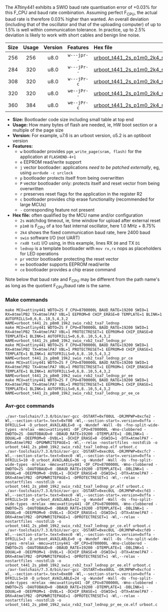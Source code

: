 The ATtiny441 exhibits a SWIO baud rate quantisation error of +0.03% for this F_CPU and baud rate combination. Assuming perfect F<sub>CPU</sub>, the actual baud rate is therefore 0.03% higher than wanted. An overall deviation (including that of the oscillator and that of the uploading computer) of up to 1.5% is well within communication tolerance. In practice, up to 2.5% deviation is likely to work with short cables and benign line noise.

|Size|Usage|Version|Features|Hex file|
|:-:|:-:|:-:|:-:|:--|
|256|256|u8.0|`w---jpr--`|[urboot_t441_2s_p1m0_2k4_swio_rxb2_txa7_lednop.hex](https://raw.githubusercontent.com/stefanrueger/urboot.hex/main/mcus/attiny441/watchdog_2_s/internal_oscillator_p%2B8.75%25/%2B1m000000_hz/%2B%2B%2B2k4_baud/uart0_alt1_rxb2_txa7/lednop/urboot_t441_2s_p1m0_2k4_swio_rxb2_txa7_lednop.hex)|
|284|320|u8.0|`w---jPr--`|[urboot_t441_2s_p1m0_2k4_swio_rxb2_txa7_lednop_pr.hex](https://raw.githubusercontent.com/stefanrueger/urboot.hex/main/mcus/attiny441/watchdog_2_s/internal_oscillator_p%2B8.75%25/%2B1m000000_hz/%2B%2B%2B2k4_baud/uart0_alt1_rxb2_txa7/lednop/urboot_t441_2s_p1m0_2k4_swio_rxb2_txa7_lednop_pr.hex)|
|308|320|u8.0|`w---jPr-c`|[urboot_t441_2s_p1m0_2k4_swio_rxb2_txa7_lednop_pr_ce.hex](https://raw.githubusercontent.com/stefanrueger/urboot.hex/main/mcus/attiny441/watchdog_2_s/internal_oscillator_p%2B8.75%25/%2B1m000000_hz/%2B%2B%2B2k4_baud/uart0_alt1_rxb2_txa7/lednop/urboot_t441_2s_p1m0_2k4_swio_rxb2_txa7_lednop_pr_ce.hex)|
|320|320|u8.0|`we--jPr--`|[urboot_t441_2s_p1m0_2k4_swio_rxb2_txa7_lednop_pr_ee.hex](https://raw.githubusercontent.com/stefanrueger/urboot.hex/main/mcus/attiny441/watchdog_2_s/internal_oscillator_p%2B8.75%25/%2B1m000000_hz/%2B%2B%2B2k4_baud/uart0_alt1_rxb2_txa7/lednop/urboot_t441_2s_p1m0_2k4_swio_rxb2_txa7_lednop_pr_ee.hex)|
|360|384|u8.0|`we--jPr-c`|[urboot_t441_2s_p1m0_2k4_swio_rxb2_txa7_lednop_pr_ee_ce.hex](https://raw.githubusercontent.com/stefanrueger/urboot.hex/main/mcus/attiny441/watchdog_2_s/internal_oscillator_p%2B8.75%25/%2B1m000000_hz/%2B%2B%2B2k4_baud/uart0_alt1_rxb2_txa7/lednop/urboot_t441_2s_p1m0_2k4_swio_rxb2_txa7_lednop_pr_ee_ce.hex)|

- **Size:** Bootloader code size including small table at top end
- **Usage:** How many bytes of flash are needed, ie, HW boot section or a multiple of the page size
- **Version:** For example, u7.6 is an urboot version, o5.2 is an optiboot version
- **Features:**
  + `w` bootloader provides `pgm_write_page(sram, flash)` for the application at `FLASHEND-4+1`
  + `e` EEPROM read/write support
  + `j` vector bootloader: applications *need to be patched externally*, eg, using `avrdude -c urclock`
  + `p` bootloader protects itself from being overwritten
  + `P` vector bootloader only: protects itself and reset vector from being overwritten
  + `r` preserves reset flags for the application in the register R2
  + `c` bootloader provides chip erase functionality (recommended for large MCUs)
  + `-` corresponding feature not present
- **Hex file:** often qualified by the MCU name and/or configuration
  + `2s` watchdog timeout, ie, time window for upload after external reset
  + `p1m0` is F<sub>CPU</sub> of a too fast internal oscillator, here 1.0 MHz + 8.75%
  + `2k4` shows the fixed communication baud rate, here 2400 baud
  + `swio` software I/O (not UART)
  + `rxd0 txd1` I/O using, in this example, lines RX `D0` and TX `D1`
  + `lednop` is a template bootloader with `mov rx,rx` nops as placeholders for LED operations
  + `pr` vector bootloader protecting the reset vector
  + `ee` bootloader supports EEPROM read/write
  + `ce` bootloader provides a chip erase command


Note below that baud rate and F<sub>CPU</sub> may be different from the path name's as long as the quotient F<sub>CPU</sub>/baud rate is the same.

### Make commands
```
make MCU=attiny441 WDTO=2S F_CPU=8700000L BAUD_RATE=19200 SWIO=1 RX=AtmelPB2 TX=AtmelPA7 VBL=1 EEPROM=0 CHIP_ERASE=0 TEMPLATE=1 BLINK=1 AUTOFRILLS=0,6,8..10,5,4,3,2 NAME=urboot_t441_2s_p8m0_19k2_swio_rxb2_txa7_lednop
make MCU=attiny441 WDTO=2S F_CPU=8700000L BAUD_RATE=19200 SWIO=1 RX=AtmelPB2 TX=AtmelPA7 VBL=1 PROTECTRESET=1 EEPROM=0 CHIP_ERASE=0 TEMPLATE=1 BLINK=1 AUTOFRILLS=0,6,8..10,5,4,3,2 NAME=urboot_t441_2s_p8m0_19k2_swio_rxb2_txa7_lednop_pr
make MCU=attiny441 WDTO=2S F_CPU=8700000L BAUD_RATE=19200 SWIO=1 RX=AtmelPB2 TX=AtmelPA7 VBL=1 PROTECTRESET=1 EEPROM=0 CHIP_ERASE=1 TEMPLATE=1 BLINK=1 AUTOFRILLS=0,6,8..10,5,4,3,2 NAME=urboot_t441_2s_p8m0_19k2_swio_rxb2_txa7_lednop_pr_ce
make MCU=attiny441 WDTO=2S F_CPU=8700000L BAUD_RATE=19200 SWIO=1 RX=AtmelPB2 TX=AtmelPA7 VBL=1 PROTECTRESET=1 EEPROM=1 CHIP_ERASE=0 TEMPLATE=1 BLINK=1 AUTOFRILLS=0,6,8..10,5,4,3,2 NAME=urboot_t441_2s_p8m0_19k2_swio_rxb2_txa7_lednop_pr_ee
make MCU=attiny441 WDTO=2S F_CPU=8700000L BAUD_RATE=19200 SWIO=1 RX=AtmelPB2 TX=AtmelPA7 VBL=1 PROTECTRESET=1 EEPROM=1 CHIP_ERASE=1 TEMPLATE=1 BLINK=1 AUTOFRILLS=0,6,8..10,5,4,3,2 NAME=urboot_t441_2s_p8m0_19k2_swio_rxb2_txa7_lednop_pr_ee_ce
```

### Avr-gcc commands
```
./avr-toolchain/7.3.0/bin/avr-gcc -DSTART=0xf00UL -DRJMPWP=0xcfe2 -Wl,--section-start=.text=0xf00 -Wl,--section-start=.version=0xffa -DFRILLS=4 -D_urboot_AVAILABLE=0 -g -Wundef -Wall -Os -fno-split-wide-types -mrelax -mmcu=attiny441 -DF_CPU=8700000L -Wno-clobbered -DWDTO=2S -DAUTOBAUD=0 -DBAUD_RATE=19200 -DTEMPLATE=1 -DBLINK=1 -DDUAL=0 -DEEPROM=0 -DVBL=1 -DCHIP_ERASE=0 -DSWIO=1 -DTX=AtmelPA7 -DRX=AtmelPB2 -DPGMWRITEPAGE=1 -Wl,--relax -nostartfiles -nostdlib -o urboot_t441_2s_p8m0_19k2_swio_rxb2_txa7_lednop.elf urboot.c
./avr-toolchain/7.3.0/bin/avr-gcc -DSTART=0xec0UL -DRJMPWP=0xcfc7 -Wl,--section-start=.text=0xec0 -Wl,--section-start=.version=0xffa -DFRILLS=10 -D_urboot_AVAILABLE=36 -g -Wundef -Wall -Os -fno-split-wide-types -mrelax -mmcu=attiny441 -DF_CPU=8700000L -Wno-clobbered -DWDTO=2S -DAUTOBAUD=0 -DBAUD_RATE=19200 -DTEMPLATE=1 -DBLINK=1 -DDUAL=0 -DEEPROM=0 -DVBL=1 -DCHIP_ERASE=0 -DSWIO=1 -DTX=AtmelPA7 -DRX=AtmelPB2 -DPGMWRITEPAGE=1 -DPROTECTRESET=1 -Wl,--relax -nostartfiles -nostdlib -o urboot_t441_2s_p8m0_19k2_swio_rxb2_txa7_lednop_pr.elf urboot.c
./avr-toolchain/7.3.0/bin/avr-gcc -DSTART=0xec0UL -DRJMPWP=0xcfd3 -Wl,--section-start=.text=0xec0 -Wl,--section-start=.version=0xffa -DFRILLS=10 -D_urboot_AVAILABLE=12 -g -Wundef -Wall -Os -fno-split-wide-types -mrelax -mmcu=attiny441 -DF_CPU=8700000L -Wno-clobbered -DWDTO=2S -DAUTOBAUD=0 -DBAUD_RATE=19200 -DTEMPLATE=1 -DBLINK=1 -DDUAL=0 -DEEPROM=0 -DVBL=1 -DCHIP_ERASE=1 -DSWIO=1 -DTX=AtmelPA7 -DRX=AtmelPB2 -DPGMWRITEPAGE=1 -DPROTECTRESET=1 -Wl,--relax -nostartfiles -nostdlib -o urboot_t441_2s_p8m0_19k2_swio_rxb2_txa7_lednop_pr_ce.elf urboot.c
./avr-toolchain/7.3.0/bin/avr-gcc -DSTART=0xec0UL -DRJMPWP=0xcfd9 -Wl,--section-start=.text=0xec0 -Wl,--section-start=.version=0xffa -DFRILLS=3 -D_urboot_AVAILABLE=0 -g -Wundef -Wall -Os -fno-split-wide-types -mrelax -mmcu=attiny441 -DF_CPU=8700000L -Wno-clobbered -DWDTO=2S -DAUTOBAUD=0 -DBAUD_RATE=19200 -DTEMPLATE=1 -DBLINK=1 -DDUAL=0 -DEEPROM=1 -DVBL=1 -DCHIP_ERASE=0 -DSWIO=1 -DTX=AtmelPA7 -DRX=AtmelPB2 -DPGMWRITEPAGE=1 -DPROTECTRESET=1 -Wl,--relax -nostartfiles -nostdlib -o urboot_t441_2s_p8m0_19k2_swio_rxb2_txa7_lednop_pr_ee.elf urboot.c
./avr-toolchain/7.3.0/bin/avr-gcc -DSTART=0xe80UL -DRJMPWP=0xcfcd -Wl,--section-start=.text=0xe80 -Wl,--section-start=.version=0xffa -DFRILLS=10 -D_urboot_AVAILABLE=24 -g -Wundef -Wall -Os -fno-split-wide-types -mrelax -mmcu=attiny441 -DF_CPU=8700000L -Wno-clobbered -DWDTO=2S -DAUTOBAUD=0 -DBAUD_RATE=19200 -DTEMPLATE=1 -DBLINK=1 -DDUAL=0 -DEEPROM=1 -DVBL=1 -DCHIP_ERASE=1 -DSWIO=1 -DTX=AtmelPA7 -DRX=AtmelPB2 -DPGMWRITEPAGE=1 -DPROTECTRESET=1 -Wl,--relax -nostartfiles -nostdlib -o urboot_t441_2s_p8m0_19k2_swio_rxb2_txa7_lednop_pr_ee_ce.elf urboot.c
```

